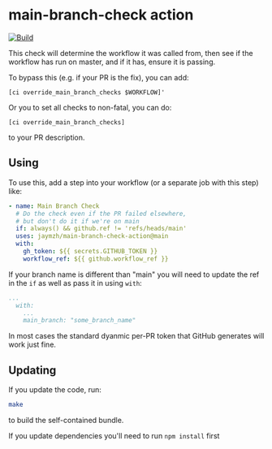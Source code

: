 # main-branch-check action

[![Build](https://github.com/openai/main-branch-check-action/actions/workflows/build.yaml/badge.svg?branch=main)](https://github.com/openai/main-branch-check-action/actions/workflows/build.yaml)

This check will determine the workflow it was called from, then
see if the workflow has run on master, and if it has, ensure
it is passing.

To bypass this (e.g. if your PR is the fix), you can add:
```
[ci override_main_branch_checks $WORKFLOW]'
```

Or you to set all checks to non-fatal, you can do:

```
[ci override_main_branch_checks]
```

to your PR description.

## Using

To use this, add a step into your workflow (or a separate job with this step)
like:

```yaml
- name: Main Branch Check
  # Do the check even if the PR failed elsewhere,
  # but don't do it if we're on main
  if: always() && github.ref != 'refs/heads/main'
  uses: jaymzh/main-branch-check-action@main
  with:
    gh_token: ${{ secrets.GITHUB_TOKEN }}
    workflow_ref: ${{ github.workflow_ref }}
```

If your branch name is different than "main" you will need to update
the ref in the `if` as well as pass it in using `with`:

```yaml
...
  with:
    ...
    main_branch: "some_branch_name"
```

In most cases the standard dyanmic per-PR token that GitHub generates
will work just fine.

## Updating

If you update the code, run:

```bash
make
```

to build the self-contained bundle.

If you update dependencies you'll need to run `npm install` first
